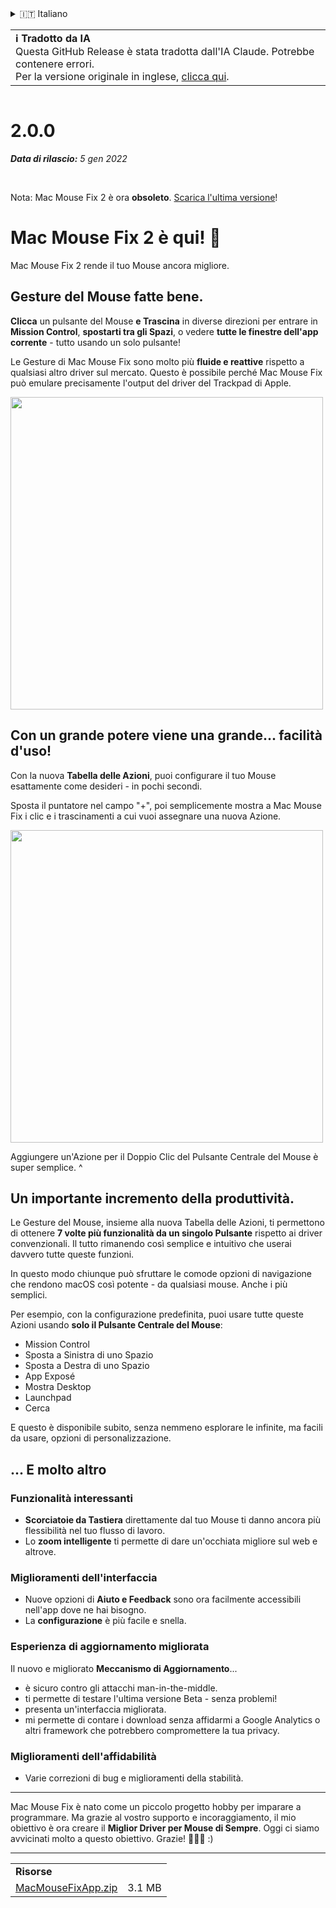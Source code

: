 <details>
<summary>🇮🇹 Italiano</summary>

[🇬🇧 English (GitHub)](https://github.com/noah-nuebling/mac-mouse-fix/releases/tag/2.0.0)\
[🇦🇩 Català](https://redirect.macmousefix.com/?target=mmf-release&tag=2.0.0&locale=ca)\
[🇩🇪 Deutsch](https://redirect.macmousefix.com/?target=mmf-release&tag=2.0.0&locale=de)\
[🇪🇸 Español](https://redirect.macmousefix.com/?target=mmf-release&tag=2.0.0&locale=es)\
[🇫🇷 Français](https://redirect.macmousefix.com/?target=mmf-release&tag=2.0.0&locale=fr)\
[🇮🇩 Indonesia](https://redirect.macmousefix.com/?target=mmf-release&tag=2.0.0&locale=id)\
**🇮🇹 Italiano**\
[🇭🇺 Magyar](https://redirect.macmousefix.com/?target=mmf-release&tag=2.0.0&locale=hu)\
[🇳🇱 Nederlands](https://redirect.macmousefix.com/?target=mmf-release&tag=2.0.0&locale=nl)\
[🇵🇱 Polski](https://redirect.macmousefix.com/?target=mmf-release&tag=2.0.0&locale=pl)\
[🇧🇷 Português (Brasil)](https://redirect.macmousefix.com/?target=mmf-release&tag=2.0.0&locale=pt-BR)\
[🇵🇹 Português (Portugal)](https://redirect.macmousefix.com/?target=mmf-release&tag=2.0.0&locale=pt-PT)\
[🇷🇴 Română](https://redirect.macmousefix.com/?target=mmf-release&tag=2.0.0&locale=ro)\
[🇸🇪 Svenska](https://redirect.macmousefix.com/?target=mmf-release&tag=2.0.0&locale=sv)\
[🇻🇳 Tiếng Việt](https://redirect.macmousefix.com/?target=mmf-release&tag=2.0.0&locale=vi)\
[🇹🇷 Türkçe](https://redirect.macmousefix.com/?target=mmf-release&tag=2.0.0&locale=tr)\
[🇨🇿 Čeština](https://redirect.macmousefix.com/?target=mmf-release&tag=2.0.0&locale=cs)\
[🇬🇷 Ελληνικά](https://redirect.macmousefix.com/?target=mmf-release&tag=2.0.0&locale=el)\
[🇷🇺 Русский](https://redirect.macmousefix.com/?target=mmf-release&tag=2.0.0&locale=ru)\
[🇺🇦 Українська](https://redirect.macmousefix.com/?target=mmf-release&tag=2.0.0&locale=uk)\
[🇮🇱 עברית](https://redirect.macmousefix.com/?target=mmf-release&tag=2.0.0&locale=he)\
[🇸🇦 العربية](https://redirect.macmousefix.com/?target=mmf-release&tag=2.0.0&locale=ar)\
[🇮🇳 हिन्दी](https://redirect.macmousefix.com/?target=mmf-release&tag=2.0.0&locale=hi)\
[🇹🇭 ไทย](https://redirect.macmousefix.com/?target=mmf-release&tag=2.0.0&locale=th)\
[🇨🇳 中文 (简体)](https://redirect.macmousefix.com/?target=mmf-release&tag=2.0.0&locale=zh-Hans)\
[🇨🇳 中文 (繁體)](https://redirect.macmousefix.com/?target=mmf-release&tag=2.0.0&locale=zh-Hant)\
[🇭🇰 中文（香港)](https://redirect.macmousefix.com/?target=mmf-release&tag=2.0.0&locale=zh-HK)\
[🇯🇵 日本語](https://redirect.macmousefix.com/?target=mmf-release&tag=2.0.0&locale=ja)\
[🇰🇷 한국어](https://redirect.macmousefix.com/?target=mmf-release&tag=2.0.0&locale=ko)\
[Help translate Mac Mouse Fix to different languages!](https://github.com/noah-nuebling/mac-mouse-fix/discussions/731)
</details>
<table align=><td>
<b>ℹ️ Tradotto da IA</b><br>
Questa GitHub Release è stata tradotta dall'IA Claude. Potrebbe contenere errori.<br>
Per la versione originale in inglese, <a href="https://github.com/noah-nuebling/mac-mouse-fix/releases/tag/2.0.0">clicca qui</a>.
</td></table>

<table></table>

# 2.0.0
***Data di rilascio:** 5 gen 2022*

<br>

Nota: Mac Mouse Fix 2 è ora **obsoleto**. [Scarica l'ultima versione](https://github.com/noah-nuebling/mac-mouse-fix/releases)!

# Mac Mouse Fix 2 è qui! 🎉

Mac Mouse Fix 2 rende il tuo Mouse ancora migliore.

## Gesture del Mouse fatte bene.

**Clicca** un pulsante del Mouse **e Trascina** in diverse direzioni per entrare in **Mission Control**, **spostarti tra gli Spazi**, o vedere **tutte le finestre dell'app corrente** - tutto usando un solo pulsante!

Le Gesture di Mac Mouse Fix sono molto più **fluide e reattive** rispetto a qualsiasi altro driver sul mercato.
Questo è possibile perché Mac Mouse Fix può emulare precisamente l'output del driver del Trackpad di Apple.

<img width=500px src="https://user-images.githubusercontent.com/40808343/149643011-cc3311f1-af5c-453a-8206-2c6496d73d61.gif">

## Con un grande potere viene una grande... facilità d'uso!

Con la nuova **Tabella delle Azioni**, puoi configurare il tuo Mouse esattamente come desideri - in pochi secondi.

Sposta il puntatore nel campo "+", poi semplicemente mostra a Mac Mouse Fix i clic e i trascinamenti a cui vuoi assegnare una nuova Azione.

<img width=500px src="https://user-images.githubusercontent.com/40808343/149642392-d0e25cf9-b49b-4398-b2e9-af2e810c8594.gif">

Aggiungere un'Azione per il Doppio Clic del Pulsante Centrale del Mouse è super semplice. ^

## Un importante incremento della produttività.

Le Gesture del Mouse, insieme alla nuova Tabella delle Azioni, ti permettono di ottenere **7 volte più funzionalità da un singolo Pulsante** rispetto ai driver convenzionali. Il tutto rimanendo così semplice e intuitivo che userai davvero tutte queste funzioni.

In questo modo chiunque può sfruttare le comode opzioni di navigazione che rendono macOS così potente - da qualsiasi mouse. Anche i più semplici.

Per esempio, con la configurazione predefinita, puoi usare tutte queste Azioni usando **solo il Pulsante Centrale del Mouse**:

- Mission Control
- Sposta a Sinistra di uno Spazio
- Sposta a Destra di uno Spazio
- App Exposé
- Mostra Desktop
- Launchpad
- Cerca

E questo è disponibile subito, senza nemmeno esplorare le infinite, ma facili da usare, opzioni di personalizzazione.

## ... E molto altro

### Funzionalità interessanti

- **Scorciatoie da Tastiera** direttamente dal tuo Mouse ti danno ancora più flessibilità nel tuo flusso di lavoro.
- Lo **zoom intelligente** ti permette di dare un'occhiata migliore sul web e altrove.

### Miglioramenti dell'interfaccia

- Nuove opzioni di **Aiuto e Feedback** sono ora facilmente accessibili nell'app dove ne hai bisogno.
- La **configurazione** è più facile e snella.

### Esperienza di aggiornamento migliorata

Il nuovo e migliorato **Meccanismo di Aggiornamento**...

- è sicuro contro gli attacchi man-in-the-middle.
- ti permette di testare l'ultima versione Beta - senza problemi!
- presenta un'interfaccia migliorata.
- mi permette di contare i download senza affidarmi a Google Analytics o altri framework che potrebbero compromettere la tua privacy.

### Miglioramenti dell'affidabilità

- Varie correzioni di bug e miglioramenti della stabilità.

---

Mac Mouse Fix è nato come un piccolo progetto hobby per imparare a programmare. Ma grazie al vostro supporto e incoraggiamento, il mio obiettivo è ora creare il **Miglior Driver per Mouse di Sempre**. Oggi ci siamo avvicinati molto a questo obiettivo. Grazie! 🚀🚀🚀 :)

---

<table align="start">
<tr>
    <td colspan=2>
        <b>Risorse</b>
    </td>
</tr>
<tr>
    <td><a href="https://github.com/noah-nuebling/mac-mouse-fix/releases/download/2.0.0/MacMouseFixApp.zip">MacMouseFixApp.zip</a></td>
    <td>3.1 MB</td>
</tr>
</table>